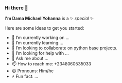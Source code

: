 ### Hi there 👋


**I'm Dama Michael Yohanna** is a ✨ _special_ ✨ 

Here are some ideas to get you started:

- 🔭 I’m currently working on ...
- 🌱 I’m currently learning ...
- 👯 I’m looking to collaborate on python base projects.
- 🤔 I’m looking for help with ...
- 💬 Ask me about ...
- 📫 How to reach me: +2348060535033
- 😄 Pronouns: Him/he
- ⚡ Fun fact: ...

